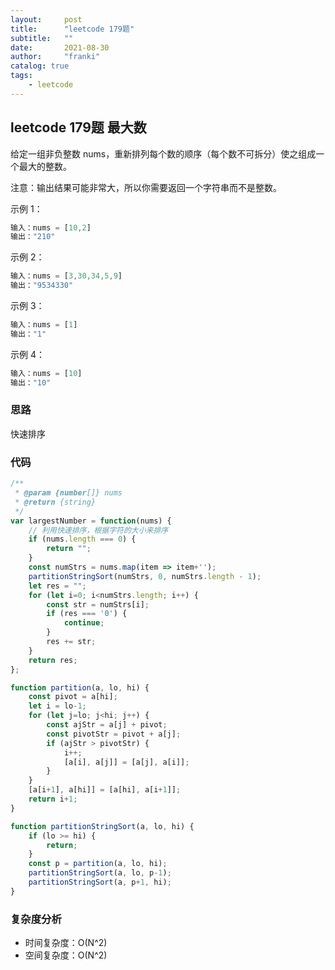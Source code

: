```yaml
---
layout:     post
title:      "leetcode 179题"
subtitle:   ""
date:       2021-08-30
author:     "franki"
catalog: true
tags:
    - leetcode
---
```


## leetcode 179题 最大数

给定一组非负整数 nums，重新排列每个数的顺序（每个数不可拆分）使之组成一个最大的整数。

注意：输出结果可能非常大，所以你需要返回一个字符串而不是整数。

示例 1：

```js
输入：nums = [10,2]
输出："210"
```

示例 2：

```js
输入：nums = [3,30,34,5,9]
输出："9534330"
```

示例 3：

```js
输入：nums = [1]
输出："1"
```

示例 4：

```js
输入：nums = [10]
输出："10"
```

### 思路

快速排序

### 代码

```js
/**
 * @param {number[]} nums
 * @return {string}
 */
var largestNumber = function(nums) {
    // 利用快速排序，根据字符的大小来排序
    if (nums.length === 0) {
        return "";
    }
    const numStrs = nums.map(item => item+'');
    partitionStringSort(numStrs, 0, numStrs.length - 1);
    let res = "";
    for (let i=0; i<numStrs.length; i++) {
        const str = numStrs[i];
        if (res === '0') {
            continue;
        }
        res += str;
    }
    return res;
};

function partition(a, lo, hi) {
    const pivot = a[hi];
    let i = lo-1;
    for (let j=lo; j<hi; j++) {
        const ajStr = a[j] + pivot;
        const pivotStr = pivot + a[j];
        if (ajStr > pivotStr) {
            i++;
            [a[i], a[j]] = [a[j], a[i]];
        }
    }
    [a[i+1], a[hi]] = [a[hi], a[i+1]];
    return i+1;
}

function partitionStringSort(a, lo, hi) {
    if (lo >= hi) {
        return;
    }
    const p = partition(a, lo, hi);
    partitionStringSort(a, lo, p-1);
    partitionStringSort(a, p+1, hi);
}
```

### 复杂度分析

- 时间复杂度：O(N^2)
- 空间复杂度：O(N^2)
